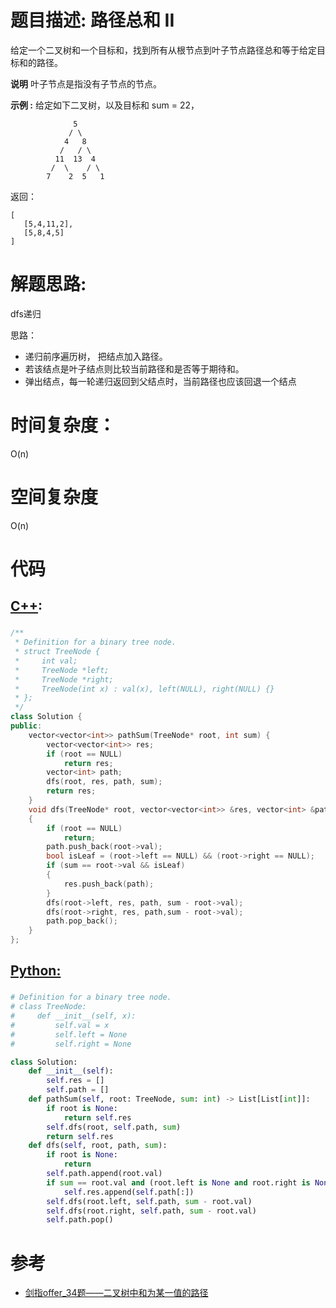 # 题目描述:  路径总和 II

给定一个二叉树和一个目标和，找到所有从根节点到叶子节点路径总和等于给定目标和的路径。

**说明** 
叶子节点是指没有子节点的节点。

**示例 :**
给定如下二叉树，以及目标和 sum = 22，
```
              5
             / \
            4   8
           /   / \
          11  13  4
         /  \    / \
        7    2  5   1
```
返回：
```
[
   [5,4,11,2],
   [5,8,4,5]
]
```
  
# 解题思路:

dfs递归

  思路： 
  - 递归前序遍历树， 把结点加入路径。
  - 若该结点是叶子结点则比较当前路径和是否等于期待和。
  - 弹出结点，每一轮递归返回到父结点时，当前路径也应该回退一个结点
 
# 时间复杂度：
  O(n)
# 空间复杂度
  O(n)
  
# 代码

## [C++](./Path-Sum-II.cpp):

###  
```c++
/**
 * Definition for a binary tree node.
 * struct TreeNode {
 *     int val;
 *     TreeNode *left;
 *     TreeNode *right;
 *     TreeNode(int x) : val(x), left(NULL), right(NULL) {}
 * };
 */
class Solution {
public:
    vector<vector<int>> pathSum(TreeNode* root, int sum) {
        vector<vector<int>> res;
        if (root == NULL)
            return res;
        vector<int> path;
        dfs(root, res, path, sum);
        return res;
    }
    void dfs(TreeNode* root, vector<vector<int>> &res, vector<int> &path, int sum)
    {
        if (root == NULL)
            return;
        path.push_back(root->val);
        bool isLeaf = (root->left == NULL) && (root->right == NULL);
        if (sum == root->val && isLeaf)
        {
            res.push_back(path);
        }
        dfs(root->left, res, path, sum - root->val);
        dfs(root->right, res, path,sum - root->val);
        path.pop_back();
    }
};
```
## [Python:](https://github.com/bryceustc/LeetCode_Note/blob/master/python/Path-Sum-II/Path-Sum-II.py)
###  
```python
# Definition for a binary tree node.
# class TreeNode:
#     def __init__(self, x):
#         self.val = x
#         self.left = None
#         self.right = None

class Solution:
    def __init__(self):
        self.res = []
        self.path = []
    def pathSum(self, root: TreeNode, sum: int) -> List[List[int]]:
        if root is None:
            return self.res
        self.dfs(root, self.path, sum)
        return self.res
    def dfs(self, root, path, sum):
        if root is None:
            return
        self.path.append(root.val)
        if sum == root.val and (root.left is None and root.right is None):
            self.res.append(self.path[:])
        self.dfs(root.left, self.path, sum - root.val)
        self.dfs(root.right, self.path, sum - root.val)
        self.path.pop()
```
# 参考
  -  [剑指offer_34题——二叉树中和为某一值的路径](https://github.com/bryceustc/CodingInterviews/blob/master/PathInTree/README.md)
